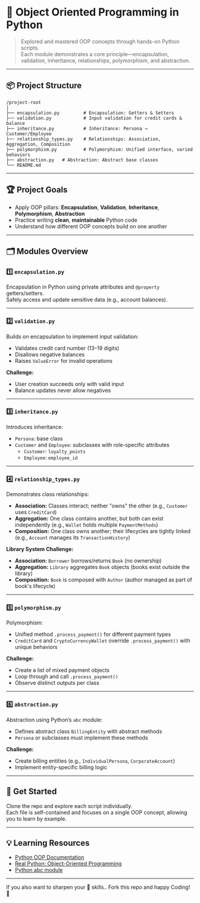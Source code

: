 # 🐍 Object Oriented Programming in Python

> Explored and mastered OOP concepts through hands-on Python scripts.  
> Each module demonstrates a core principle—encapsulation, validation, inheritance, relationships, polymorphism, and abstraction.

---

## 📦 Project Structure

```
/project-root
│
├── encapsulation.py         # Encapsulation: Getters & Setters
├── validation.py            # Input validation for credit cards & balance
├── inheritance.py           # Inheritance: Persona → Customer/Employee
├── relationship_types.py    # Relationships: Association, Aggregation, Composition
├── polymorphism.py          # Polymorphism: Unified interface, varied behaviors
├── abstraction.py   # Abstraction: Abstract base classes
└── README.md
```

---

## 🏆 Project Goals

- Apply OOP pillars: **Encapsulation**, **Validation**, **Inheritance**, **Polymorphism**, **Abstraction**
- Practice writing **clean**, **maintainable** Python code
- Understand how different OOP concepts build on one another

---

## 🗂️ Modules Overview

### 1️⃣ `encapsulation.py`  
Encapsulation in Python using private attributes and `@property` getters/setters.  
Safely access and update sensitive data (e.g., account balances).

---

### 2️⃣ `validation.py`  
Builds on encapsulation to implement input validation:  
- Validates credit card number (13–19 digits)  
- Disallows negative balances  
- Raises `ValueError` for invalid operations

**Challenge:**  
- User creation succeeds only with valid input  
- Balance updates never allow negatives

---

### 3️⃣ `inheritance.py`  
Introduces inheritance:  
- `Persona`: base class  
- `Customer` and `Employee`: subclasses with role-specific attributes  
  - `Customer`: `loyalty_points`
  - `Employee`: `employee_id`

---

### 4️⃣ `relationship_types.py`  
Demonstrates class relationships:  
- **Association:** Classes interact; neither "owns" the other (e.g., `Customer` uses `CreditCard`)
- **Aggregation:** One class contains another, but both can exist independently (e.g., `Wallet` holds multiple `PaymentMethods`)
- **Composition:** One class owns another; their lifecycles are tightly linked (e.g., `Account` manages its `TransactionHistory`)

**Library System Challenge:**
- **Association:** `Borrower` borrows/returns `Book` (no ownership)
- **Aggregation:** `Library` aggregates `Book` objects (books exist outside the library)
- **Composition:** `Book` is composed with `Author` (author managed as part of book's lifecycle)

---

### 5️⃣ `polymorphism.py`  
Polymorphism:  
- Unified method `.process_payment()` for different payment types  
- `CreditCard` and `CryptoCurrencyWallet` override `.process_payment()` with unique behaviors

**Challenge:**  
- Create a list of mixed payment objects  
- Loop through and call `.process_payment()`  
- Observe distinct outputs per class

---

### 6️⃣ `abstraction.py`  
Abstraction using Python’s `abc` module:  
- Defines abstract class `BillingEntity` with abstract methods  
- `Persona` or subclasses must implement these methods

**Challenge:**  
- Create billing entities (e.g., `IndividualPersona`, `CorporateAccount`)  
- Implement entity-specific billing logic

---

## 🚀 Get Started

Clone the repo and explore each script individually.  
Each file is self-contained and focuses on a single OOP concept, allowing you to learn by example.

---

## 💡 Learning Resources

- [Python OOP Documentation](https://docs.python.org/3/tutorial/classes.html)
- [Real Python: Object-Oriented Programming](https://realpython.com/python3-object-oriented-programming/)
- [Python abc module](https://docs.python.org/3/library/abc.html)

---
If you also want to sharpen your 🐍 skills..
Fork this repo and happy Coding! 🎉
